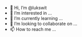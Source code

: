 - 👋 Hi, I’m @lukswit
- 👀 I’m interested in ...
- 🌱 I’m currently learning ...
- 💞️ I’m looking to collaborate on ...
- 📫 How to reach me ...

<!---
lukswit/lukswit is a ✨ special ✨ repository because its `README.md` (this file) appears on your GitHub profile.
You can click the Preview link to take a look at your changes.
--->
